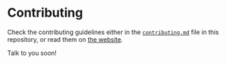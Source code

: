 # Contributing
 
Check the contributing guidelines either
in the [`contributing.md`](https://github.com/phpqa/phpqa.github.io/blob/master/_pages/contributing.md) file in this repository,
or read them on [the website](https://phpqa.io/contributing).

Talk to you soon!
